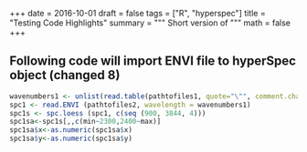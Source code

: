 
+++
date = 2016-10-01
draft = false
tags = ["R", "hyperspec"]
title = "Testing Code Highlights"
summary = """
Short version of
"""
math = false
+++



## Following code will import ENVI file to hyperSpec object (changed 8)

```r
wavenumbers1 <- unlist(read.table(pathtofiles1, quote="\"", comment.char=""))
spc1 <- read.ENVI (pathtofiles2, wavelength = wavenumbers1)
spc1s <- spc.loess (spc1, c(seq (900, 3844, 4))) 
spc1sa<-spc1s[,,c(min~2300,2400~max)]
spc1sa$x<-as.numeric(spc1sa$x)
spc1sa$y<-as.numeric(spc1sa$y)
```
